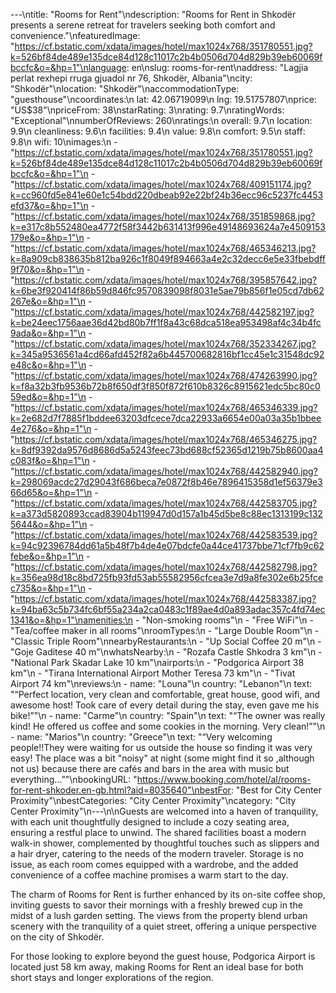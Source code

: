 ---\ntitle: "Rooms for Rent"\ndescription: "Rooms for Rent in Shkodër presents a serene retreat for travelers seeking both comfort and convenience."\nfeaturedImage: "https://cf.bstatic.com/xdata/images/hotel/max1024x768/351780551.jpg?k=526bf84de489e135dce84d128c11017c2b4b0506d704d829b39eb60069fbccfc&o=&hp=1"\nlanguage: en\nslug: rooms-for-rent\naddress: "Lagjia perlat rexhepi rruga gjuadol nr 76, Shkodër, Albania"\ncity: "Shkodër"\nlocation: "Shkodër"\naccommodationType: "guesthouse"\ncoordinates:\n  lat: 42.06719099\n  lng: 19.51757807\nprice: "US$38"\npriceFrom: 38\nstarRating: 3\nrating: 9.7\nratingWords: "Exceptional"\nnumberOfReviews: 260\nratings:\n  overall: 9.7\n  location: 9.9\n  cleanliness: 9.6\n  facilities: 9.4\n  value: 9.8\n  comfort: 9.5\n  staff: 9.8\n  wifi: 10\nimages:\n  - "https://cf.bstatic.com/xdata/images/hotel/max1024x768/351780551.jpg?k=526bf84de489e135dce84d128c11017c2b4b0506d704d829b39eb60069fbccfc&o=&hp=1"\n  - "https://cf.bstatic.com/xdata/images/hotel/max1024x768/409151174.jpg?k=cc960fd5e841e60e1c54bdd220dbeab92e22bf24b36ecc96c5237fc4453efd37&o=&hp=1"\n  - "https://cf.bstatic.com/xdata/images/hotel/max1024x768/351859868.jpg?k=e317c8b552480ea4772f58f3442b631413f996e49148693624a7e4509153179e&o=&hp=1"\n  - "https://cf.bstatic.com/xdata/images/hotel/max1024x768/465346213.jpg?k=8a909cb838635b812ba926c1f8049f894663a4e2c32decc6e5e33fbebdff9f70&o=&hp=1"\n  - "https://cf.bstatic.com/xdata/images/hotel/max1024x768/395857642.jpg?k=6be3f920414f86b59d846fc9570839098f8031e5ae79b856f1e05cd7db62267e&o=&hp=1"\n  - "https://cf.bstatic.com/xdata/images/hotel/max1024x768/442582197.jpg?k=be24eec1756aae36d42bd80b7ff1f8a43c68dca518ea953498af4c34b4fc9ada&o=&hp=1"\n  - "https://cf.bstatic.com/xdata/images/hotel/max1024x768/352334267.jpg?k=345a9536561a4cd66afd452f82a6b445700682816bf1cc45e1c31548dc92e48c&o=&hp=1"\n  - "https://cf.bstatic.com/xdata/images/hotel/max1024x768/474263990.jpg?k=f8a32b3fb9536b72b8f650df3f850f872f610b8326c8915621edc5bc80c059ed&o=&hp=1"\n  - "https://cf.bstatic.com/xdata/images/hotel/max1024x768/465346339.jpg?k=2e682d7f7885f1bddee63203dfcece7dca22933a6654e00a03a35b1bbee4e276&o=&hp=1"\n  - "https://cf.bstatic.com/xdata/images/hotel/max1024x768/465346275.jpg?k=8df9392da9576d8686d5a5243feec73bd688cf52365d1219b75b8600aa4c083f&o=&hp=1"\n  - "https://cf.bstatic.com/xdata/images/hotel/max1024x768/442582940.jpg?k=298069acdc27d29043f686beca7e0872f8b46e7896415358d1ef56379e366d65&o=&hp=1"\n  - "https://cf.bstatic.com/xdata/images/hotel/max1024x768/442583705.jpg?k=a373d5820893ccad83904b119947d0d157a1b45d5be8c88ec1313199c1325644&o=&hp=1"\n  - "https://cf.bstatic.com/xdata/images/hotel/max1024x768/442583539.jpg?k=94c92396784dd61a5b48f7b4de4e07bdcfe0a44ce41737bbe71cf7fb9c62febe&o=&hp=1"\n  - "https://cf.bstatic.com/xdata/images/hotel/max1024x768/442582798.jpg?k=356ea98d18c8bd725fb93fd53ab55582956cfcea3e7d9a8fe302e6b25fcec735&o=&hp=1"\n  - "https://cf.bstatic.com/xdata/images/hotel/max1024x768/442583387.jpg?k=94ba63c5b734fc6bf55a234a2ca0483c1f89ae4d0a893adac357c4fd74ec1341&o=&hp=1"\namenities:\n  - "Non-smoking rooms"\n  - "Free WiFi"\n  - "Tea/coffee maker in all rooms"\nroomTypes:\n  - "Large Double Room"\n  - "Classic Triple Room"\nnearbyRestaurants:\n  - "Up Social Coffee 20 m"\n  - "Goje Gaditese 40 m"\nwhatsNearby:\n  - "Rozafa Castle Shkodra 3 km"\n  - "National Park Skadar Lake 10 km"\nairports:\n  - "Podgorica Airport 38 km"\n  - "Tirana International Airport Mother Teresa 73 km"\n  - "Tivat Airport 74 km"\nreviews:\n  - name: "Louna"\n    country: "Lebanon"\n    text: "“Perfect location, very clean and comfortable, great house, good wifi, and awesome host!
Took care of every detail during the stay, even gave me his bike!”"\n  - name: "Carme"\n    country: "Spain"\n    text: "“The owner was really kind! He offered us coffee and some cookies in the morning. Very clean!”"\n  - name: "Marios"\n    country: "Greece"\n    text: "“Very welcoming people!!They were waiting for us outside the house so finding it was very easy! The place was a bit \"noisy\" at night (some might find it so ,although not us) because there are cafés and bars in the area with music but everything...”"\nbookingURL: "https://www.booking.com/hotel/al/rooms-for-rent-shkoder.en-gb.html?aid=8035640"\nbestFor: "Best for City Center Proximity"\nbestCategories: "City Center Proximity"\ncategory: "City Center Proximity"\n---\n\nGuests are welcomed into a haven of tranquility, with each unit thoughtfully designed to include a cozy seating area, ensuring a restful place to unwind. The shared facilities boast a modern walk-in shower, complemented by thoughtful touches such as slippers and a hair dryer, catering to the needs of the modern traveler. Storage is no issue, as each room comes equipped with a wardrobe, and the added convenience of a coffee machine promises a warm start to the day.

The charm of Rooms for Rent is further enhanced by its on-site coffee shop, inviting guests to savor their mornings with a freshly brewed cup in the midst of a lush garden setting. The views from the property blend urban scenery with the tranquility of a quiet street, offering a unique perspective on the city of Shkodër.

For those looking to explore beyond the guest house, Podgorica Airport is located just 58 km away, making Rooms for Rent an ideal base for both short stays and longer explorations of the region.